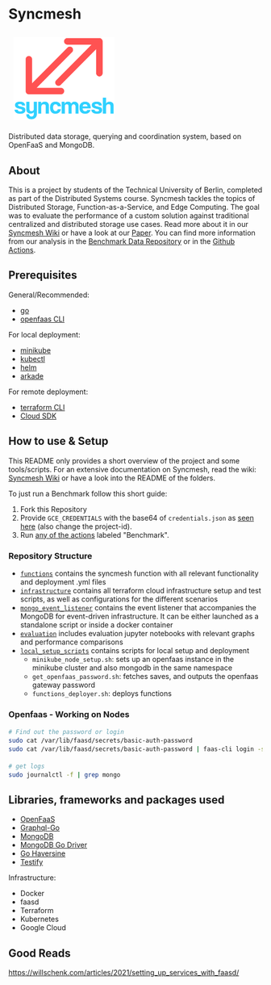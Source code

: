 # Syncmesh

<img src="/images/syncmesh_logo.png" align="middle"
width="200" hspace="10" vspace="10">

Distributed data storage, querying and coordination system, based on OpenFaaS and MongoDB.

## About

This is a project by students of the Technical University of Berlin, completed as part of the Distributed Systems
course. Syncmesh tackles the topics of Distributed Storage, Function-as-a-Service, and Edge Computing. The goal was to
evaluate the performance of a custom solution against traditional centralized and distributed storage use cases. Read
more about it in our [Syncmesh Wiki](https://github.com/DSPJ2021/syncmesh/wiki) or have a look at
our [Paper](https://github.com/DSPJ2021/paper). You can find more information from our analysis in
the [Benchmark Data Repository](https://github.com/DSPJ2021/benchmark-data) or in
the [Github Actions](https://github.com/DSPJ2021/syncmesh/actions).

## Prerequisites

General/Recommended:

- [go](https://golang.org/doc/install)
- [openfaas CLI](https://docs.openfaas.com/cli/install/)

For local deployment:

- [minikube](https://minikube.sigs.k8s.io/docs/start/)
- [kubectl](https://kubernetes.io/docs/tasks/tools/)
- [helm](https://helm.sh/docs/intro/install/)
- [arkade](https://github.com/alexellis/arkade#get-arkade)

For remote deployment:

- [terraform CLI](https://learn.hashicorp.com/tutorials/terraform/install-cli)
- [Cloud SDK](https://cloud.google.com/sdk/docs/install)

## How to use & Setup

This README only provides a short overview of the project and some tools/scripts.
For an extensive documentation on Syncmesh, read the wiki: [Syncmesh Wiki](https://github.com/DSPJ2021/syncmesh/wiki) or have a look into the README of the folders.

To just run a Benchmark follow this short guide:

1. Fork this Repository
2. Provide `GCE_CREDENTIALS` with the base64 of `credentials.json` as [seen here](https://github.com/DSPJ2021/syncmesh/wiki/Cloud-infrastructure-setup/) (also change the project-id).
3. Run [any of the actions](https://github.com/DSPJ2021/syncmesh/actions) labeled "Benchmark".

### Repository Structure

- [`functions`](/functions) contains the syncmesh function with all relevant functionality and deployment .yml files
- [`infrastructure`](/infrastructure) contains all terraform cloud infrastructure setup and test scripts, as well as configurations for the different scenarios
- [`mongo_event_listener`](/mongo_event_listener) contains the event listener that accompanies the MongoDB for event-driven infrastructure. It can be either launched as a standalone script or inside a docker container
- [`evaluation`](/evaluation) includes evaluation jupyter notebooks with relevant graphs and performance comparisons
- [`local_setup_scripts`](/local_setup_scripts) contains scripts for local setup and deployment
  - `minikube_node_setup.sh`: sets up an openfaas instance in the minikube cluster and also mongodb in the same namespace
  - `get_openfaas_password.sh`: fetches saves, and outputs the openfaas gateway password
  - `functions_deployer.sh`: deploys functions

### Openfaas - Working on Nodes

```bash
# Find out the password or login
sudo cat /var/lib/faasd/secrets/basic-auth-password
sudo cat /var/lib/faasd/secrets/basic-auth-password | faas-cli login -s

# get logs
sudo journalctl -f | grep mongo
```

## Libraries, frameworks and packages used

- [OpenFaaS](https://github.com/openfaas)
- [Graphql-Go](https://github.com/graphql-go/graphql)
- [MongoDB](https://www.mongodb.com/)
- [MongoDB Go Driver](https://pkg.go.dev/go.mongodb.org/mongo-driver#section-readme)
- [Go Haversine](https://github.com/umahmood/haversine)
- [Testify](https://github.com/stretchr/testify)

Infrastructure:

- Docker
- faasd
- Terraform
- Kubernetes
- Google Cloud

## Good Reads

https://willschenk.com/articles/2021/setting_up_services_with_faasd/
